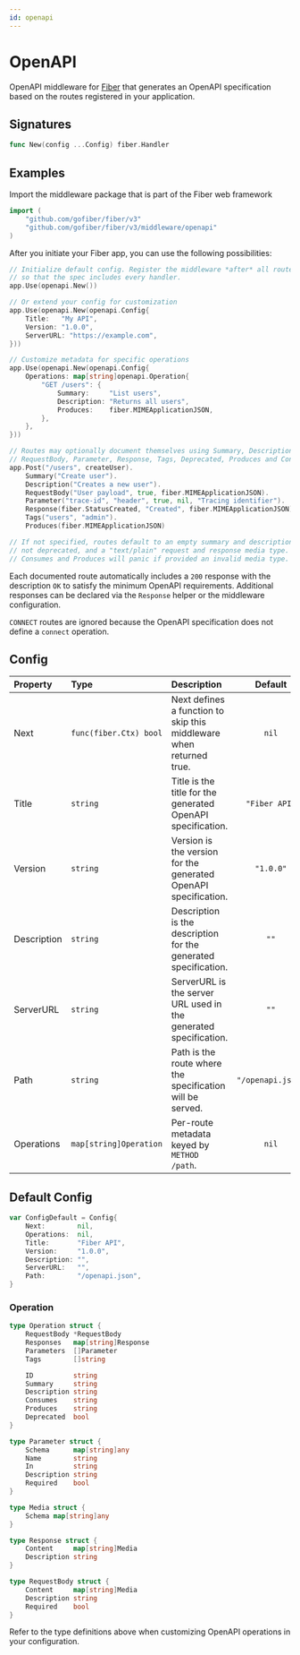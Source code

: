 ```yaml
---
id: openapi
---
```


# OpenAPI

OpenAPI middleware for [Fiber](https://github.com/gofiber/fiber) that generates an OpenAPI specification based on the routes registered in your application.

## Signatures

```go
func New(config ...Config) fiber.Handler
```

## Examples

Import the middleware package that is part of the Fiber web framework

```go
import (
    "github.com/gofiber/fiber/v3"
    "github.com/gofiber/fiber/v3/middleware/openapi"
)
```

After you initiate your Fiber app, you can use the following possibilities:

```go
// Initialize default config. Register the middleware *after* all routes
// so that the spec includes every handler.
app.Use(openapi.New())

// Or extend your config for customization
app.Use(openapi.New(openapi.Config{
    Title:   "My API",
    Version: "1.0.0",
    ServerURL: "https://example.com",
}))

// Customize metadata for specific operations
app.Use(openapi.New(openapi.Config{
    Operations: map[string]openapi.Operation{
        "GET /users": {
            Summary:     "List users",
            Description: "Returns all users",
            Produces:    fiber.MIMEApplicationJSON,
        },
    },
}))

// Routes may optionally document themselves using Summary, Description,
// RequestBody, Parameter, Response, Tags, Deprecated, Produces and Consumes.
app.Post("/users", createUser).
    Summary("Create user").
    Description("Creates a new user").
    RequestBody("User payload", true, fiber.MIMEApplicationJSON).
    Parameter("trace-id", "header", true, nil, "Tracing identifier").
    Response(fiber.StatusCreated, "Created", fiber.MIMEApplicationJSON).
    Tags("users", "admin").
    Produces(fiber.MIMEApplicationJSON)

// If not specified, routes default to an empty summary and description, no tags,
// not deprecated, and a "text/plain" request and response media type.
// Consumes and Produces will panic if provided an invalid media type.
```

Each documented route automatically includes a `200` response with the description `OK` to satisfy the minimum OpenAPI requirements. Additional responses can be declared via the `Response` helper or the middleware configuration.

`CONNECT` routes are ignored because the OpenAPI specification does not define a `connect` operation.

## Config

| Property    | Type                    | Description                                                     | Default            |
|:------------|:------------------------|:----------------------------------------------------------------|:------------------:|
| Next        | `func(fiber.Ctx) bool`  | Next defines a function to skip this middleware when returned true. | `nil` |
| Title       | `string`                | Title is the title for the generated OpenAPI specification.     | `"Fiber API"`     |
| Version     | `string`                | Version is the version for the generated OpenAPI specification. | `"1.0.0"`         |
| Description | `string`                | Description is the description for the generated specification. | `""`             |
| ServerURL   | `string`                | ServerURL is the server URL used in the generated specification.| `""`             |
| Path        | `string`                | Path is the route where the specification will be served.       | `"/openapi.json"` |
| Operations  | `map[string]Operation`  | Per-route metadata keyed by `METHOD /path`.                     | `nil`             |

## Default Config

```go
var ConfigDefault = Config{
    Next:        nil,
    Operations:  nil,
    Title:       "Fiber API",
    Version:     "1.0.0",
    Description: "",
    ServerURL:   "",
    Path:        "/openapi.json",
}
```

### Operation

```go
type Operation struct {
    RequestBody *RequestBody
    Responses   map[string]Response
    Parameters  []Parameter
    Tags        []string

    ID          string
    Summary     string
    Description string
    Consumes    string
    Produces    string
    Deprecated  bool
}

type Parameter struct {
    Schema      map[string]any
    Name        string
    In          string
    Description string
    Required    bool
}

type Media struct {
    Schema map[string]any
}

type Response struct {
    Content     map[string]Media
    Description string
}

type RequestBody struct {
    Content     map[string]Media
    Description string
    Required    bool
}
```

Refer to the type definitions above when customizing OpenAPI operations in your configuration.
